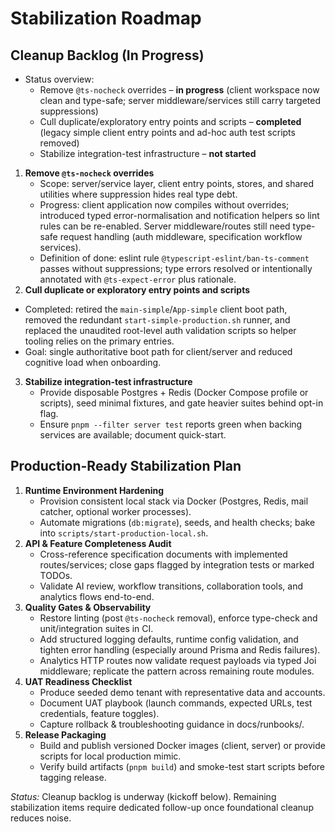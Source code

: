 # Stabilization Roadmap

## Cleanup Backlog (In Progress)

- Status overview:
  - Remove `@ts-nocheck` overrides – **in progress** (client workspace now clean and type-safe; server middleware/services still carry targeted suppressions)
  - Cull duplicate/exploratory entry points and scripts – **completed** (legacy simple client entry points and ad-hoc auth test scripts removed)
  - Stabilize integration-test infrastructure – **not started**

1. **Remove `@ts-nocheck` overrides**
   - Scope: server/service layer, client entry points, stores, and shared utilities where suppression hides real type debt.
   - Progress: client application now compiles without overrides; introduced typed error-normalisation and notification helpers so lint rules can be re-enabled. Server middleware/routes still need type-safe request handling (auth middleware, specification workflow services).
   - Definition of done: eslint rule `@typescript-eslint/ban-ts-comment` passes without suppressions; type errors resolved or intentionally annotated with `@ts-expect-error` plus rationale.
2. **Cull duplicate or exploratory entry points and scripts**

- Completed: retired the `main-simple`/`App-simple` client boot path, removed the redundant `start-simple-production.sh` runner, and replaced the unaudited root-level auth validation scripts so helper tooling relies on the primary entries.
- Goal: single authoritative boot path for client/server and reduced cognitive load when onboarding.

3. **Stabilize integration-test infrastructure**
   - Provide disposable Postgres + Redis (Docker Compose profile or scripts), seed minimal fixtures, and gate heavier suites behind opt-in flag.
   - Ensure `pnpm --filter server test` reports green when backing services are available; document quick-start.

## Production-Ready Stabilization Plan

1. **Runtime Environment Hardening**
   - Provision consistent local stack via Docker (Postgres, Redis, mail catcher, optional worker processes).
   - Automate migrations (`db:migrate`), seeds, and health checks; bake into `scripts/start-production-local.sh`.
2. **API & Feature Completeness Audit**
   - Cross-reference specification documents with implemented routes/services; close gaps flagged by integration tests or marked TODOs.
   - Validate AI review, workflow transitions, collaboration tools, and analytics flows end-to-end.
3. **Quality Gates & Observability**
   - Restore linting (post `@ts-nocheck` removal), enforce type-check and unit/integration suites in CI.
   - Add structured logging defaults, runtime config validation, and tighten error handling (especially around Prisma and Redis failures).
   - Analytics HTTP routes now validate request payloads via typed Joi middleware; replicate the pattern across remaining route modules.
4. **UAT Readiness Checklist**
   - Produce seeded demo tenant with representative data and accounts.
   - Document UAT playbook (launch commands, expected URLs, test credentials, feature toggles).
   - Capture rollback & troubleshooting guidance in docs/runbooks/.
5. **Release Packaging**
   - Build and publish versioned Docker images (client, server) or provide scripts for local production mimic.
   - Verify build artifacts (`pnpm build`) and smoke-test start scripts before tagging release.

_Status:_ Cleanup backlog is underway (kickoff below). Remaining stabilization items require dedicated follow-up once foundational cleanup reduces noise.

